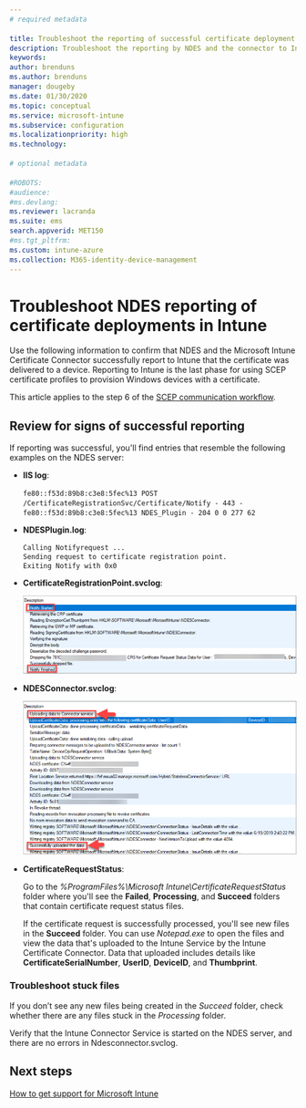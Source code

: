 ```yaml
---
# required metadata

title: Troubleshoot the reporting of successful certificate deployment to devices when you use SCEP with Microsoft Intune | Microsoft Docs
description: Troubleshoot the reporting by NDES and the connector to Intune about a successful deployment of certificates that were provisioned with SCEP certificate profiles. 
keywords:
author: brenduns
ms.author: brenduns
manager: dougeby
ms.date: 01/30/2020
ms.topic: conceptual
ms.service: microsoft-intune
ms.subservice: configuration
ms.localizationpriority: high
ms.technology:

# optional metadata

#ROBOTS:
#audience:
#ms.devlang:
ms.reviewer: lacranda
ms.suite: ems
search.appverid: MET150
#ms.tgt_pltfrm:
ms.custom: intune-azure
ms.collection: M365-identity-device-management
---
```


# Troubleshoot NDES reporting of certificate deployments in Intune

Use the following information to confirm that NDES and the Microsoft Intune Certificate Connector successfully report to Intune that the certificate was delivered to a device. Reporting to Intune is the last phase for using SCEP certificate profiles to provision Windows devices with a certificate.

This article applies to the step 6 of the [SCEP communication workflow](troubleshoot-scep-certificate-profiles.md).

## Review for signs of successful reporting

If reporting was successful, you'll find entries that resemble the following examples on the NDES server:

- **IIS log**:

  `fe80::f53d:89b8:c3e8:5fec%13 POST /CertificateRegistrationSvc/Certificate/Notify - 443 - fe80::f53d:89b8:c3e8:5fec%13 NDES_Plugin - 204 0 0 277 62`

- **NDESPlugin.log**:

  ```
  Calling Notifyrequest ...
  Sending request to certificate registration point.
  Exiting Notify with 0x0
  ```

- **CertificateRegistrationPoint.svclog**:

  ![Intune Certificate Connector log](../protect/media/troubleshoot-scep-certificate-reporting/certificate-registration-point-log.png)

- **NDESConnector.svclog**:

  ![Intune Certificate Connector log](../protect/media/troubleshoot-scep-certificate-reporting/ndesconnector-log.png)

- **CertificateRequestStatus**:

  Go to the *%ProgramFiles%\Microsoft Intune\CertificateRequestStatus* folder where you'll see the **Failed**, **Processing**, and **Succeed** folders that contain certificate request status files.

  If the certificate request is successfully processed, you'll see new files in the **Succeed** folder. You can use *Notepad.exe* to open the files and view the data that's uploaded to the Intune Service by the Intune Certificate Connector. Data that uploaded includes details like **CertificateSerialNumber**, **UserID**, **DeviceID**, and **Thumbprint**.

### Troubleshoot stuck files

If you don’t see any new files being created in the *Succeed* folder, check whether there are any files stuck in the *Processing* folder.

Verify that the Intune Connector Service is started on the NDES server, and there are no errors in Ndesconnector.svclog.

## Next steps

[How to get support for Microsoft Intune](../fundamentals/get-support.md)
